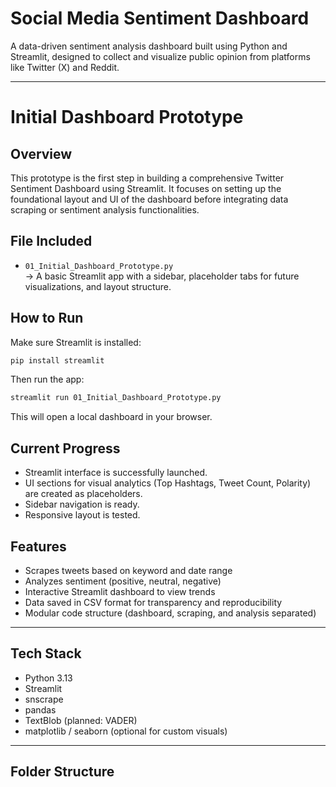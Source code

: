 # Social Media Sentiment Dashboard

A data-driven sentiment analysis dashboard built using Python and Streamlit, designed to collect and visualize public opinion from platforms like Twitter (X) and Reddit.

---
# Initial Dashboard Prototype

## Overview
This prototype is the first step in building a comprehensive Twitter Sentiment Dashboard using Streamlit. It focuses on setting up the foundational layout and UI of the dashboard before integrating data scraping or sentiment analysis functionalities.

## File Included
- `01_Initial_Dashboard_Prototype.py`  
  → A basic Streamlit app with a sidebar, placeholder tabs for future visualizations, and layout structure.

## How to Run
Make sure Streamlit is installed:

```bash
pip install streamlit
```

Then run the app:

```bash
streamlit run 01_Initial_Dashboard_Prototype.py
```

This will open a local dashboard in your browser.

## Current Progress
- Streamlit interface is successfully launched.
- UI sections for visual analytics (Top Hashtags, Tweet Count, Polarity) are created as placeholders.
- Sidebar navigation is ready.
- Responsive layout is tested.

## Features

- Scrapes tweets based on keyword and date range
- Analyzes sentiment (positive, neutral, negative)
- Interactive Streamlit dashboard to view trends
- Data saved in CSV format for transparency and reproducibility
- Modular code structure (dashboard, scraping, and analysis separated)

---

## Tech Stack

- Python 3.13
- Streamlit
- snscrape
- pandas
- TextBlob (planned: VADER)
- matplotlib / seaborn (optional for custom visuals)

---

## Folder Structure


